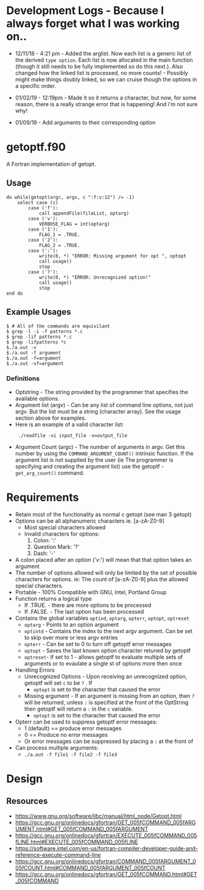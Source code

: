 
# Development Logs - Because I always forget what I was working on..

* 12/11/18 - 4:21 pm - Added the arglist. Now each list is a generic list of
the derived `type option`. Each list is now allocated in the main function
(though it still needs to be fully implemented so do this next.). Also changed
how the linked list is processed, no more counts! - Possibly might make things
doubly linked, so we can cruise though the options in a specific order.

* 01/02/19 - 12:19pm - Made it so it returns a character, but now, for some
reason, there is a really strange error that is happening! And i'm not sure
why!

* 01/09/19 - Add arguments to their corresponding option


# getoptf.f90 

A Fortran implementation of getopt.

## Usage
```
do while(getopt(argc, argv, c ":f:v:12") /= -1) 
    select case (c)
        case ('f'):
            call appendFile(fileList, optarg)
        case ('v'):
            VERBOSE_FLAG = int(optarg)
        case ('1'):
            FLAG_1 = .TRUE.
        case ('2'):
            FLAG_2 = .TRUE.
        case (':'):
            write(0, *) "ERROR: Missing argument for opt ", optopt
            call usage()
            stop
        case ('?'):
            write(0, *) "ERROR: Unrecognized option!"
            call usage()
            stop
end do
```

## Example Usages
```
$ # All of the commands are equivilant
$ grep -l -i -f patterns *.c
$ grep -lif patterns *.c
$ grep -lifpatterns *c
$./a.out -v
$./a.out -f argument
$./a.out -f=argument
$./a.out -vf=argument
```

### Definitions
* Optstring - The string provided by the programmer that specifies the available
  options.
* Argument list (argv) - Can be any list of command line options, not just
  argv. But the list must be a string (character array). See the usage section
  above for examples.
* Here is an example of a valid character list:
   ```
    ./readfile -vi input_file -o=output_file
   ```
* Argument Count (argc) - The number of arguments in argv. Get this number
by using the `COMMAND_ARGUMENT_COUNT()` intrinsic function. If the argument
list is not supplied by the user (ie The programmer is specifying and creating
the argument list) use the getoptf - `get_arg_count()` command.

# Requirements 
* Retain most of the functionality as normal c getopt (see man 3 getopt)
* Options can be all alphanumeric characters ie. [a-zA-Z0-9]
    * Most special characters allowed
    * Invalid characters for options:
        1. Colon:           ':' 
        2. Question Mark:   '?' 
        3. Dash:            '-'
* A colon placed after an option ('v:') will mean that that option takes an argument
* The number of options allowed will only be limited by the set of possible
  characters for options. ie: The count of [a-zA-Z0-9] plus the allowed special
  characters.
* Portable - 100% Compatible with GNU, Intel, Portland Group 
* Function returns a logical type
    * If .TRUE.  - there are more options to be processed
    * If .FALSE. - The last option has been processed
* Contains the global variables `optind`, `optarg`, `opterr`, `optopt`,
  `optreset`
    * `optarg` - Points to an option argument 
    * `optintd` - Contains the index to the next argv argument. Can be set to
    skip over more or less argv entries
    * `opterr` - Can be set to 0 to turn off getoptf error messages
    * `optopt` - Saves the last known option character retuned by getoptf
    * `optreset`- If set to 1 - allows getoptf to evaluate multiple sets of
    arguments or to evaulate a single st of options more then once
* Handling Errors
    * Unrecognized Options - Upon receiving an unrecognized option, getoptf will
   set `c` to be `?` . If
        * `optopt` is set to the character that caused the error
    * Missing argument - If an argument is missing from an option, then `?` will
   be returned, unless `:` is specified at the front of the OptString then
   getoptf will return a `:` in the `c` variable.
        * `optopt` is set to the character that caused the error
* Opterr can be used to suppress getoptf error messages:
    * 1 (default) == produce error messages
    * 0 == Produce no error messages
    * Or error messages can be suppressed by placing a `:` at the front of
* Can process multiple arguments:
    * `./a.out -f file1 -f file2 -f file3`

# Design


## Resources
* https://www.gnu.org/software/libc/manual/html_node/Getopt.html
* https://gcc.gnu.org/onlinedocs/gfortran/GET_005fCOMMAND_005fARGUMENT.html#GET_005fCOMMAND_005fARGUMENT
* https://gcc.gnu.org/onlinedocs/gfortran/EXECUTE_005fCOMMAND_005fLINE.html#EXECUTE_005fCOMMAND_005fLINE
* https://software.intel.com/en-us/fortran-compiler-developer-guide-and-reference-execute-command-line
* https://gcc.gnu.org/onlinedocs/gfortran/COMMAND_005fARGUMENT_005fCOUNT.html#COMMAND_005fARGUMENT_005fCOUNT
* https://gcc.gnu.org/onlinedocs/gfortran/GET_005fCOMMAND.html#GET_005fCOMMAND
